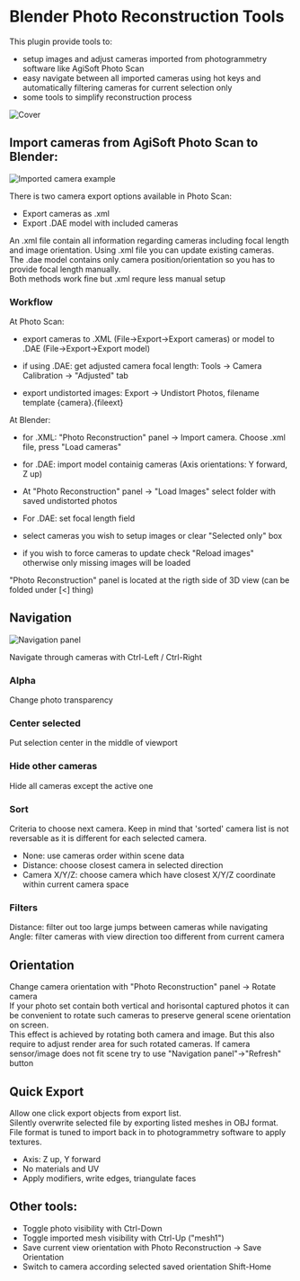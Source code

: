 # Blender Photo Reconstruction Tools

This plugin provide tools to:

- setup images and adjust cameras imported from photogrammetry software like AgiSoft Photo Scan
- easy navigate between all imported cameras using hot keys and automatically filtering cameras for current selection only
- some tools to simplify reconstruction process


![Cover](https://raw.githubusercontent.com/nightgryphon/Blender_Photo_Reconstruction_Tools/master/doc/Cover.png)

## Import cameras from AgiSoft Photo Scan to Blender:

![Imported camera example](https://raw.githubusercontent.com/nightgryphon/Blender_Photo_Reconstruction_Tools/master/doc/Screen1024.png)

There is two camera export options available in Photo Scan:

- Export cameras as .xml
- Export .DAE model with included cameras

An .xml file contain all information regarding cameras including focal length and image orientation. Using .xml file you can update existing cameras.  
The .dae model contains only camera position/orientation so you has to provide focal length manually.  
Both methods work fine but .xml requre less manual setup  

### Workflow
At Photo Scan:

- export cameras to .XML (File->Export->Export cameras) or model to .DAE (File->Export->Export model)
- if using .DAE: get adjusted camera focal length: Tools -> Camera Calibration -> "Adjusted" tab  

- export undistorted images: Export -> Undistort Photos, filename template {camera}.{fileext}

At Blender: 

- for .XML: "Photo Reconstruction" panel -> Import camera. Choose .xml file, press "Load cameras"
- for .DAE: import model containig cameras (Axis orientations: Y forward, Z up)  

- At "Photo Reconstruction" panel -> "Load Images" select folder with saved undistorted photos
- For .DAE: set focal length field
- select cameras you wish to setup images or clear "Selected only" box
- if you wish to force cameras to update check "Reload images" otherwise only missing images will be loaded

"Photo Reconstruction" panel is located at the rigth side of 3D view (can be folded under [<] thing)  

## Navigation
![Navigation panel](https://raw.githubusercontent.com/nightgryphon/Blender_Photo_Reconstruction_Tools/master/doc/NavPanel.png)

Navigate through cameras with Ctrl-Left / Ctrl-Right

### Alpha
Change photo transparency

### Center selected
Put selection center in the middle of viewport

### Hide other cameras
Hide all cameras except the active one

### Sort
Criteria to choose next camera. Keep in mind that 'sorted' camera list is not reversable as it is different for each selected camera.

- None: use cameras order within scene data
- Distance: choose closest camera in selected direction
- Camera X/Y/Z: choose camera which have closest X/Y/Z coordinate within current camera space

### Filters
Distance: filter out too large jumps between cameras while navigating  
Angle: filter cameras with view direction too different from current camera  

## Orientation
Change camera orientation with "Photo Reconstruction" panel -> Rotate camera  
If your photo set contain both vertical and horisontal captured photos it can be convenient to rotate such cameras to preserve general scene orientation on screen.  
This effect is achieved by rotating both camera and image. But this also require to adjust render area for such rotated cameras. If camera sensor/image does not fit scene try to use "Navigation panel"->"Refresh" button 

## Quick Export
Allow one click export objects from export list.  
Silently overwrite selected file by exporting listed meshes in OBJ format. File format is tuned to import back in to photogrammetry software to apply textures.

- Axis: Z up, Y forward
- No materials and UV
- Apply modifiers, write edges, triangulate faces

## Other tools:

- Toggle photo visibility with Ctrl-Down
- Toggle imported mesh visibility with Ctrl-Up ("mesh1")
- Save current view orientation with Photo Reconstruction -> Save Orientation
- Switch to camera according selected saved orientation Shift-Home
